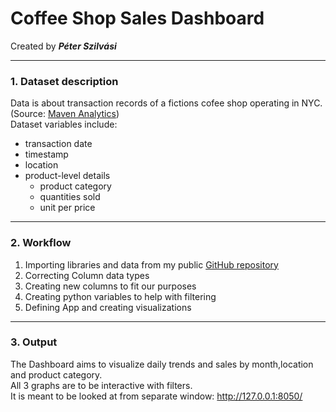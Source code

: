 # Coffee Shop Sales Dashboard
Created by ***Péter Szilvási***

---
### 1. Dataset description
Data is about transaction records of a fictions cofee shop operating in NYC.<br>
(Source: [Maven Analytics](https://mavenanalytics.io/data-playground?page=2&pageSize=5))<br>
Dataset variables include:
- transaction date
- timestamp 
- location
- product-level details
    - product category
    - quantities sold
    - unit per price
---
### 2. Workflow
1. Importing libraries and data from my public [GitHub repository](https://github.com/szilvasipeter2000/Data_Visualization)
2. Correcting Column data types
3. Creating new columns to fit our purposes
4. Creating python variables to help with filtering
5. Defining App and creating visualizations
---
### 3. Output
The Dashboard aims to visualize daily trends and sales by month,location and product category.<br>
All 3 graphs are to be interactive with filters.<br>
It is meant to be looked at from separate window: http://127.0.0.1:8050/
